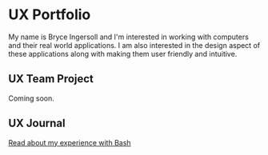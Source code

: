 # UX Portfolio

My name is Bryce Ingersoll and I'm interested in working with computers and their real world applications. I am also interested in the design aspect of these applications along with making them user friendly and intuitive.

## UX Team Project

Coming soon.

## UX Journal

[Read about my experience with Bash](j01/)
